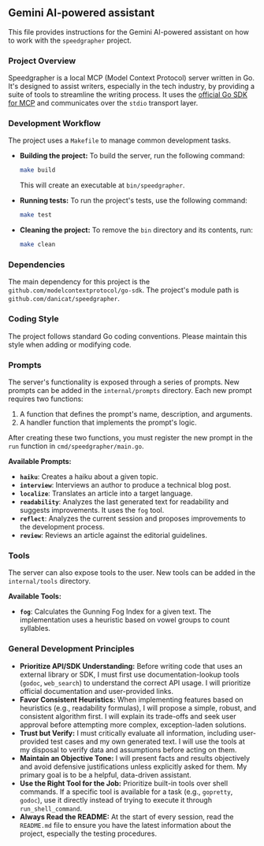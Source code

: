 ## Gemini AI-powered assistant

This file provides instructions for the Gemini AI-powered assistant on how to work with the `speedgrapher` project.

### Project Overview

Speedgrapher is a local MCP (Model Context Protocol) server written in Go. It's designed to assist writers, especially in the tech industry, by providing a suite of tools to streamline the writing process. It uses the [official Go SDK for MCP](https://github.com/modelcontextprotocol/go-sdk) and communicates over the `stdio` transport layer.

### Development Workflow

The project uses a `Makefile` to manage common development tasks.

*   **Building the project:** To build the server, run the following command:
    ```bash
    make build
    ```
    This will create an executable at `bin/speedgrapher`.

*   **Running tests:** To run the project's tests, use the following command:
    ```bash
    make test
    ```

*   **Cleaning the project:** To remove the `bin` directory and its contents, run:
    ```bash
    make clean
    ```

### Dependencies

The main dependency for this project is the `github.com/modelcontextprotocol/go-sdk`. The project's module path is `github.com/danicat/speedgrapher`.

### Coding Style

The project follows standard Go coding conventions. Please maintain this style when adding or modifying code.

### Prompts

The server's functionality is exposed through a series of prompts. New prompts can be added in the `internal/prompts` directory. Each new prompt requires two functions:

1.  A function that defines the prompt's name, description, and arguments.
2.  A handler function that implements the prompt's logic.

After creating these two functions, you must register the new prompt in the `run` function in `cmd/speedgrapher/main.go`.

**Available Prompts:**

*   **`haiku`**: Creates a haiku about a given topic.
*   **`interview`**: Interviews an author to produce a technical blog post.
*   **`localize`**: Translates an article into a target language.
*   **`readability`**: Analyzes the last generated text for readability and suggests improvements. It uses the `fog` tool.
*   **`reflect`**: Analyzes the current session and proposes improvements to the development process.
*   **`review`**: Reviews an article against the editorial guidelines.

### Tools

The server can also expose tools to the user. New tools can be added in the `internal/tools` directory.

**Available Tools:**

*   **`fog`**: Calculates the Gunning Fog Index for a given text. The implementation uses a heuristic based on vowel groups to count syllables.

### General Development Principles

*   **Prioritize API/SDK Understanding:** Before writing code that uses an external library or SDK, I must first use documentation-lookup tools (`godoc`, `web_search`) to understand the correct API usage. I will prioritize official documentation and user-provided links.
*   **Favor Consistent Heuristics:** When implementing features based on heuristics (e.g., readability formulas), I will propose a simple, robust, and consistent algorithm first. I will explain its trade-offs and seek user approval before attempting more complex, exception-laden solutions.
*   **Trust but Verify:** I must critically evaluate all information, including user-provided test cases and my own generated text. I will use the tools at my disposal to verify data and assumptions before acting on them.
*   **Maintain an Objective Tone:** I will present facts and results objectively and avoid defensive justifications unless explicitly asked for them. My primary goal is to be a helpful, data-driven assistant.
*   **Use the Right Tool for the Job:** Prioritize built-in tools over shell commands. If a specific tool is available for a task (e.g., `gopretty`, `godoc`), use it directly instead of trying to execute it through `run_shell_command`.
*   **Always Read the README:** At the start of every session, read the `README.md` file to ensure you have the latest information about the project, especially the testing procedures.
